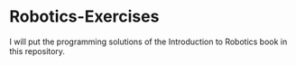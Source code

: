 # Robotics-Exercises
I will put the programming solutions of the Introduction to Robotics book in this repository.
